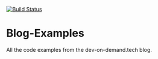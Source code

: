 [![Build Status](https://travis-ci.org/Dev-On-Demand/Blog-Examples.svg?branch=master)](https://travis-ci.org/Dev-On-Demand/Blog-Examples)
# Blog-Examples
All the code examples from the dev-on-demand.tech blog.
